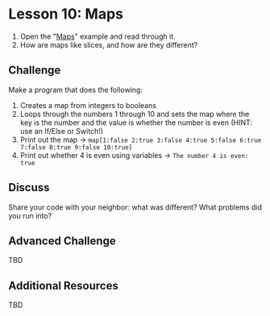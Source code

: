 # Lesson 10: Maps

1. Open the "[Maps](https://gobyexample.com/maps)" example and read through it.
2. How are maps like slices, and how are they different?

## Challenge

Make a program that does the following:

1. Creates a map from integers to booleans
2. Loops through the numbers 1 through 10 and sets the map where the key is the number and the value is whether the number is even \(HINT: use an If/Else or Switch!\)
3. Print out the map -&gt; `map[1:false 2:true 3:false 4:true 5:false 6:true 7:false 8:true 9:false 10:true]`
4. Print out whether 4 is even using variables -&gt; `The number 4 is even: true`

## Discuss

Share your code with your neighbor: what was different? What problems did you run into?

## Advanced Challenge

TBD

## Additional Resources

TBD

